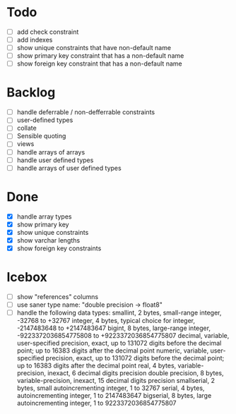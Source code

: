# Todo
- [ ] add check constraint
- [ ] add indexes
- [ ] show unique constraints that have non-default name
- [ ] show primary key constraint that has a non-default name
- [ ] show foreign key constraint that has a non-default name

# Backlog
- [ ] handle deferrable / non-defferrable constraints
- [ ] user-defined types
- [ ] collate
- [ ] Sensible quoting
- [ ] views
- [ ] handle arrays of arrays
- [ ] handle user defined types
- [ ] handle arrays of user defined types

# Done
- [x] handle array types
- [x] show primary key
- [x] show unique constraints
- [x] show varchar lengths
- [x] show foreign key constraints

# Icebox 
- [ ] show "references" columns
- [ ] use saner type name: "double precision -> float8"
- [ ] handle the following data types:
      smallint, 2 bytes, small-range integer, -32768 to +32767
      integer, 4 bytes, typical choice for integer, -2147483648 to +2147483647
      bigint, 8 bytes, large-range integer, -9223372036854775808 to +9223372036854775807
      decimal, variable, user-specified precision, exact, up to 131072 digits before the decimal point; up to 16383 digits after the decimal point
      numeric, variable, user-specified precision, exact, up to 131072 digits before the decimal point; up to 16383 digits after the decimal point
      real, 4 bytes, variable-precision, inexact, 6 decimal digits precision
      double precision, 8 bytes, variable-precision, inexact, 15 decimal digits precision
      smallserial, 2 bytes, small autoincrementing integer, 1 to 32767
      serial, 4 bytes, autoincrementing integer, 1 to 2147483647
      bigserial, 8 bytes, large autoincrementing integer, 1 to 9223372036854775807
